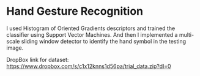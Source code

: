 # Hand Gesture Recognition

I used Histogram of Oriented Gradients descriptors and trained the classifier using Support Vector Machines. 
And then I implemented a multi-scale sliding window detector to identify the hand symbol in the testing image.

DropBox link for dataset: https://www.dropbox.com/s/c1x12knns1d56pa/trial_data.zip?dl=0
